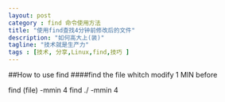 ```yaml
---
layout: post
category : find 命令使用方法
title: "使用find查找4分钟前修改后的文件"
description: "如何高大上(装)"
tagline: "技术就是生产力"
tags : [技术, 分享,Linux,find,技巧 ]
---
```

##How to use find 
####find the file whitch modify 1 MIN before

find (file) -mmin 4
find ./ -mmin 4
